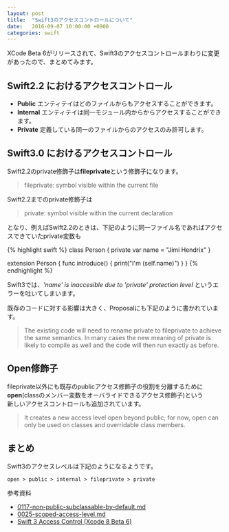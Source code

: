```yaml
---
layout: post
title:  "Swift3のアクセスコントロールについて"
date:   2016-09-07 10:00:00 +0900
categories: swift
---
```


XCode Beta 6がリリースされて、Swift3のアクセスコントロールまわりに変更があったので、まとめてみます。

## Swift2.2 におけるアクセスコントロール

* **Public**
  エンティテイはどのファイルからもアクセスすることができます。
* **Internal**
  エンティテイは同一モジュール内からからアクセスすることができます。
* **Private**
  定義している同一のファイルからのアクセスのみ許可します。

## Swift3.0 におけるアクセスコントロール

Swift2.2のprivate修飾子は**fileprivate**という修飾子になります。
> fileprivate: symbol visible within the current file

Swift2.2までのprivate修飾子は
> private: symbol visible within the current declaration

となり、例えばSwift2.2のときは、下記のように同一ファイル名であればアクセスできていたprivate変数も

{% highlight swift %}
class Person {
    private var name = "Jimi Hendrix"
}

extension Person {
    func introduce() {
        print("I'm \(self.name)")
    }
}
{% endhighlight %}

Swift3では、*'name' is inaccesible due to 'private' protection level*
というエラーを吐いてしまいます。

既存のコードに対する影響は大きく、Proposalにも下記のように書かれています。
> The existing code will need to rename private to fileprivate to achieve the same semantics. In many cases the new meaning of private is likely to compile as well and the code will then run exactly as before.

## Open修飾子

fileprivate以外にも既存のpublicアクセス修飾子の役割を分離するために  
**open**(classのメンバー変数をオーバライドできるアクセス修飾子)という  
新しいアクセスコントロールも追加されています。

>  It creates a new access level open beyond public; for now, open can only be used on classes and overridable class members.

## まとめ

Swift3のアクセスレベルは下記のようになるようです。

```
open > public > internal > fileprivate > private
```

参考資料
* [0117-non-public-subclassable-by-default.md](https://github.com/apple/swift-evolution/blob/master/proposals/0117-non-public-subclassable-by-default.md?utm_source=swifting.io&utm_medium=web&utm_campaign=blog%20post)
* [0025-scoped-access-level.md](https://github.com/apple/swift-evolution/blob/master/proposals/0025-scoped-access-level.md?utm_source=swifting.io&utm_medium=web&utm_campaign=blog%20post)
* [Swift 3 Access Control (Xcode 8 Beta 6)](https://swifting.io/blog/2016/08/17/22-swift-3-access-control-beta-6/?utm_campaign=This%2BWeek%2Bin%2BSwift&utm_medium=email&utm_source=This_Week_in_Swift_100)




